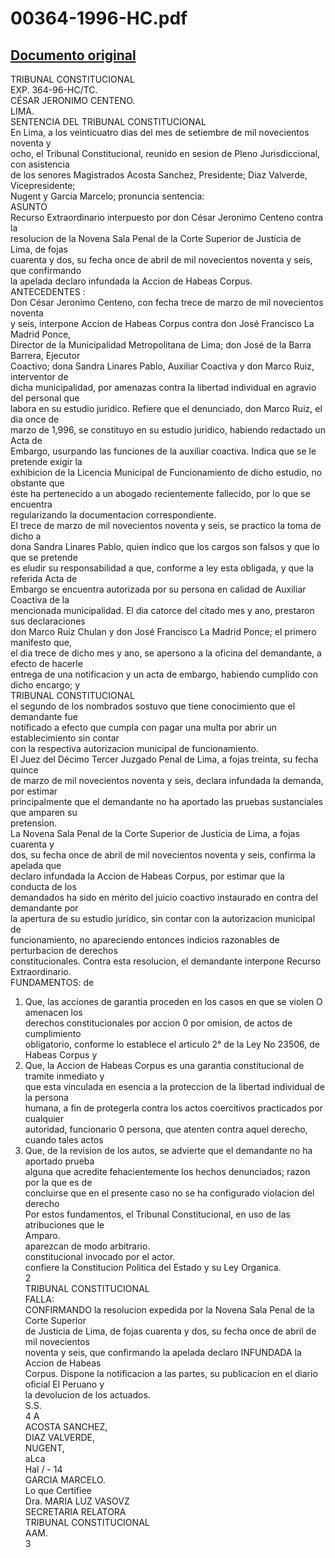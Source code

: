 
00364-1996-HC.pdf
=================
  
[Documento original](https://tc.gob.pe/jurisprudencia/1998/00364-1996-HC.pdf)  
---  
TRIBUNAL CONSTITUCIONAL  
EXP. 364-96-HC/TC.  
CÉSAR JERONIMO CENTENO.  
LIMA.  
SENTENCIA DEL TRIBUNAL CONSTITUCIONAL  
En Lima, a los veinticuatro dias del mes de setiembre de mil novecientos noventa y  
ocho, el Tribunal Constitucional, reunido en sesion de Pleno Jurisdiccional, con asistencia  
de los senores Magistrados Acosta Sanchez, Presidente; Diaz Valverde, Vicepresidente;  
Nugent y Garcia Marcelo; pronuncia sentencia:  
ASUNTO   
Recurso Extraordinario interpuesto por don César Jeronimo Centeno contra la  
resolucion de la Novena Sala Penal de la Corte Superior de Justicia de Lima, de fojas  
cuarenta y dos, su fecha once de abril de mil novecientos noventa y seis, que confirmando  
la apelada declaro infundada la Accion de Habeas Corpus.  
ANTECEDENTES :  
Don César Jeronimo Centeno, con fecha trece de marzo de mil novecientos noventa  
y seis, interpone Accion de Habeas Corpus contra don José Francisco La Madrid Ponce,  
Director de la Municipalidad Metropolitana de Lima; don José de la Barra Barrera, Ejecutor  
Coactivo; dona Sandra Linares Pablo, Auxiliar Coactiva y don Marco Ruiz, interventor de  
dicha municipalidad, por amenazas contra la libertad individual en agravio del personal que  
labora en su estudio juridico. Refiere que el denunciado, don Marco Ruiz, el dia once de  
marzo de 1,996, se constituyo en su estudio juridico, habiendo redactado un Acta de  
Embargo, usurpando las funciones de la auxiliar coactiva. Indica que se le pretende exigir la  
exhibicion de la Licencia Municipal de Funcionamiento de dicho estudio, no obstante que  
éste ha pertenecido a un abogado recientemente fallecido, por lo que se encuentra  
regularizando la documentacion correspondiente.  
El trece de marzo de mil novecientos noventa y seis, se practico la toma de dicho a  
dona Sandra Linares Pablo, quien indico que los cargos son falsos y que lo que se pretende  
es eludir su responsabilidad a que, conforme a ley esta obligada, y que la referida Acta de  
Embargo se encuentra autorizada por su persona en calidad de Auxiliar Coactiva de la  
mencionada municipalidad. El dia catorce del citado mes y ano, prestaron sus declaraciones  
don Marco Ruiz Chulan y don José Francisco La Madrid Ponce; el primero manifesto que,  
el dia trece de dicho mes y ano, se apersono a la oficina del demandante, a efecto de hacerle  
entrega de una notificacion y un acta de embargo, habiendo cumplido con dicho encargo; y  
TRIBUNAL CONSTITUCIONAL  
el segundo de los nombrados sostuvo que tiene conocimiento que el demandante fue  
notificado a efecto que cumpla con pagar una multa por abrir un establecimiento sin contar  
con la respectiva autorizacion municipal de funcionamiento.  
El Juez del Décimo Tercer Juzgado Penal de Lima, a fojas treinta, su fecha quince  
de marzo de mil novecientos noventa y seis, declara infundada la demanda, por estimar  
principalmente que el demandante no ha aportado las pruebas sustanciales que amparen su  
pretension.  
La Novena Sala Penal de la Corte Superior de Justicia de Lima, a fojas cuarenta y  
dos, su fecha once de abril de mil novecientos noventa y seis, confirma la apelada que  
declaro infundada la Accion de Habeas Corpus, por estimar que la conducta de los  
demandados ha sido en mérito del juicio coactivo instaurado en contra del demandante por  
la apertura de su estudio juridico, sin contar con la autorizacion municipal de  
funcionamiento, no apareciendo entonces indicios razonables de perturbacion de derechos  
constitucionales. Contra esta resolucion, el demandante interpone Recurso Extraordinario.  
FUNDAMENTOS: de  
1. Que, las acciones de garantia proceden en los casos en que se violen O amenacen los  
derechos constitucionales por accion 0 por omision, de actos de cumplimiento  
obligatorio, conforme lo establece el articulo 2° de la Ley No 23506, de Habeas Corpus y  
2. Que, la Accion de Habeas Corpus es una garantia constitucional de tramite inmediato y  
que esta vinculada en esencia a la proteccion de la libertad individual de la persona  
humana, a fin de protegerla contra los actos coercitivos practicados por cualquier  
autoridad, funcionario 0 persona, que atenten contra aquel derecho, cuando tales actos  
3. Que, de la revision de los autos, se advierte que el demandante no ha aportado prueba  
alguna que acredite fehacientemente los hechos denunciados; razon por la que es de  
concluirse que en el presente caso no se ha configurado violacion del derecho  
Por estos fundamentos, el Tribunal Constitucional, en uso de las atribuciones que le  
Amparo.  
aparezcan de modo arbitrario.  
constitucional invocado por el actor.  
confiere la Constitucion Politica del Estado y su Ley Organica.  
2  
TRIBUNAL CONSTITUCIONAL  
FALLA:  
CONFIRMANDO la resolucion expedida por la Novena Sala Penal de la Corte Superior  
de Justicia de Lima, de fojas cuarenta y dos, su fecha once de abril de mil novecientos  
noventa y seis, que confirmando la apelada declaro INFUNDADA la Accion de Habeas  
Corpus. Dispone la notificacion a las partes, su publicacion en el diario oficial El Peruano y  
la devolucion de los actuados.  
S.S.  
4 A  
ACOSTA SANCHEZ,   
DIAZ VALVERDE,  
NUGENT,  
aLca  
Hal / - 14  
GARCIA MARCELO.  
Lo que Certifiee  
Dra. MARIA LUZ VASOVZ  
SECRETARIA RELATORA  
TRIBUNAL CONSTITUCIONAL  
AAM.  
3